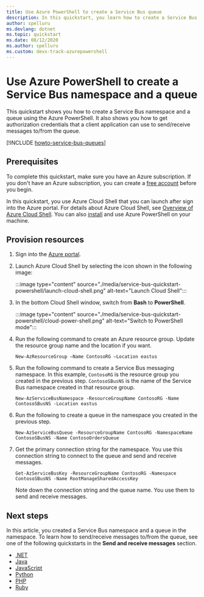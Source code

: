 ```yaml
---
title: Use Azure PowerShell to create a Service Bus queue
description: In this quickstart, you learn how to create a Service Bus namespace and a queue in the namespace by using the Azure PowerShell.  
author: spelluru
ms.devlang: dotnet
ms.topic: quickstart
ms.date: 08/12/2020
ms.author: spelluru 
ms.custom: devx-track-azurepowershell
---
```


# Use Azure PowerShell to create a Service Bus namespace and a queue
This quickstart shows you how to create a Service Bus namespace and a queue using the Azure PowerShell. It also shows you how to get authorization credentials that a client application can use to send/receive messages to/from the queue. 

[!INCLUDE [howto-service-bus-queues](../../includes/howto-service-bus-queues.md)]


## Prerequisites

To complete this quickstart, make sure you have an Azure subscription. If you don't have an Azure subscription, you can create a [free account][] before you begin. 

In this quickstart, you use Azure Cloud Shell that you can launch after sign into the Azure portal. For details about Azure Cloud Shell, see [Overview of Azure Cloud Shell](../cloud-shell/overview.md). You can also [install](/powershell/azure/install-Az-ps) and use Azure PowerShell on your machine. 


## Provision resources
1. Sign into the [Azure portal](https://portal.azure.com).
2. Launch Azure Cloud Shell by selecting the icon shown in the following image: 

    :::image type="content" source="./media/service-bus-quickstart-powershell/launch-cloud-shell.png" alt-text="Launch Cloud Shell":::
3. In the bottom Cloud Shell window, switch from **Bash** to **PowerShell**. 

    :::image type="content" source="./media/service-bus-quickstart-powershell/cloud-power-shell.png" alt-text="Switch to PowerShell mode":::    
4. Run the following command to create an Azure resource group. Update the resource group name and the location if you want. 

    ```azurepowershell-interactive
    New-AzResourceGroup –Name ContosoRG –Location eastus
    ```
5. Run the following command to create a Service Bus messaging namespace. In this example, `ContosoRG` is the resource group you created in the previous step. `ContosoSBusNS` is the name of the Service Bus namespace created in that resource group. 

    ```azurepowershell-interactive
    New-AzServiceBusNamespace -ResourceGroupName ContosoRG -Name ContosoSBusNS -Location eastus
    ```
6. Run the following to create a queue in the namespace you created in the previous step. 

    ```azurepowershell-interactive
    New-AzServiceBusQueue -ResourceGroupName ContosoRG -NamespaceName ContosoSBusNS -Name ContosoOrdersQueue 
    ```
7. Get the primary connection string for the namespace. You use this connection string to connect to the queue and send and receive messages. 

    ```azurepowershell-interactive    
    Get-AzServiceBusKey -ResourceGroupName ContosoRG -Namespace ContosoSBusNS -Name RootManageSharedAccessKey
    ```

    Note down the connection string and the queue name. You use them to send and receive messages. 


## Next steps
In this article, you created a Service Bus namespace and a queue in the namespace. To learn how to send/receive messages to/from the queue, see one of the following quickstarts in the **Send and receive messages** section. 

- [.NET](service-bus-dotnet-get-started-with-queues.md)
- [Java](service-bus-java-how-to-use-queues.md)
- [JavaScript](service-bus-nodejs-how-to-use-queues.md)
- [Python](service-bus-python-how-to-use-queues.md)
- [PHP](service-bus-php-how-to-use-queues.md)
- [Ruby](service-bus-ruby-how-to-use-queues.md)

[free account]: https://azure.microsoft.com/free/?ref=microsoft.com&utm_source=microsoft.com&utm_medium=docs&utm_campaign=visualstudio

